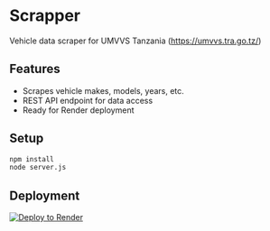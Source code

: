 # Scrapper

Vehicle data scraper for UMVVS Tanzania (https://umvvs.tra.go.tz/)

## Features
- Scrapes vehicle makes, models, years, etc.
- REST API endpoint for data access
- Ready for Render deployment

## Setup
```bash
npm install
node server.js
```

## Deployment
[![Deploy to Render](https://render.com/images/deploy-to-render-button.svg)](https://render.com/deploy)